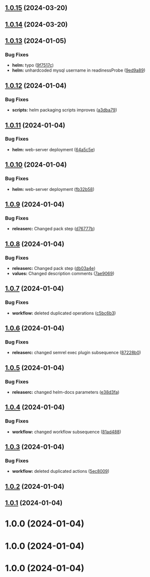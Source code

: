 ## [1.0.15](https://github.com/gr2u/urly-helm/compare/v1.0.14...v1.0.15) (2024-03-20)

## [1.0.14](https://github.com/gr2u/urly-helm/compare/v1.0.13...v1.0.14) (2024-03-20)

## [1.0.13](https://github.com/gr2u/urly-helm/compare/v1.0.12...v1.0.13) (2024-01-05)


### Bug Fixes

* **helm:** typo ([9f7517c](https://github.com/gr2u/urly-helm/commit/9f7517cd3819d81e812bcf0bff5a5961dfd45ec0))
* **helm:** unhardcoded mysql username in readinessProbe ([9ed9a89](https://github.com/gr2u/urly-helm/commit/9ed9a89b4cd1a23759c9cc5055e9b7b51f9dc555))

## [1.0.12](https://github.com/gr2u/urly-helm/compare/v1.0.11...v1.0.12) (2024-01-04)


### Bug Fixes

* **scripts:** helm packaging scripts improves ([a3dba79](https://github.com/gr2u/urly-helm/commit/a3dba79e9379691781c2fed425448ebeed3c085a))

## [1.0.11](https://github.com/gr2u/urly-helm/compare/v1.0.10...v1.0.11) (2024-01-04)


### Bug Fixes

* **helm:** web-server deployment ([64a5c5e](https://github.com/gr2u/urly-helm/commit/64a5c5ed2ec0f69a36dc0e6844e40ed0d9440ff7))

## [1.0.10](https://github.com/gr2u/urly-helm/compare/v1.0.9...v1.0.10) (2024-01-04)


### Bug Fixes

* **helm:** web-server deployment ([fb32b58](https://github.com/gr2u/urly-helm/commit/fb32b58fa2aa8a3b60a20b89681c8ddd70fd95d0))

## [1.0.9](https://github.com/gr2u/urly-helm/compare/v1.0.8...v1.0.9) (2024-01-04)


### Bug Fixes

* **releaserc:** Changed pack step ([d76777b](https://github.com/gr2u/urly-helm/commit/d76777b3bdc5ff9740c9cf461be2f1d77fb798ab))

## [1.0.8](https://github.com/gr2u/urly-helm/compare/v1.0.7...v1.0.8) (2024-01-04)


### Bug Fixes

* **releaserc:** Changed pack step ([db03a4e](https://github.com/gr2u/urly-helm/commit/db03a4ef5d8b381db1c1cc4f15e72b31178e86b9))
* **values:** Changed description comments ([7ae9069](https://github.com/gr2u/urly-helm/commit/7ae9069f2643331e42c43675c3e4f96be7ab3dcc))

## [1.0.7](https://github.com/gr2u/urly-helm/compare/v1.0.6...v1.0.7) (2024-01-04)


### Bug Fixes

* **workflow:** deleted duplicated operations ([c5bc6b3](https://github.com/gr2u/urly-helm/commit/c5bc6b36e326931f24ff57082b88d673f25c7820))

## [1.0.6](https://github.com/gr2u/urly-helm/compare/v1.0.5...v1.0.6) (2024-01-04)


### Bug Fixes

* **releaserc:** changed semrel exec plugin subsequence ([87228b0](https://github.com/gr2u/urly-helm/commit/87228b0c841495718f14b49668fb0a4e1ce1c677))

## [1.0.5](https://github.com/gr2u/urly-helm/compare/v1.0.4...v1.0.5) (2024-01-04)


### Bug Fixes

* **releaserc:** changed helm-docs parameters ([e38d3fa](https://github.com/gr2u/urly-helm/commit/e38d3fa0fd82bbbd939aca37a4b3182428edda54))

## [1.0.4](https://github.com/gr2u/urly-helm/compare/v1.0.3...v1.0.4) (2024-01-04)


### Bug Fixes

* **workflow:** changed workflow subsequence ([81ad488](https://github.com/gr2u/urly-helm/commit/81ad4880e6ad182333c08441abd8f22cf1fdf945))

## [1.0.3](https://github.com/gr2u/urly-helm/compare/v1.0.2...v1.0.3) (2024-01-04)


### Bug Fixes

* **workflow:** deleted duplicated actions ([5ec8009](https://github.com/gr2u/urly-helm/commit/5ec8009c7da232169246d4ebc6b9f18154ea17f6))

## [1.0.2](https://github.com/gr2u/urly-helm/compare/v1.0.1...v1.0.2) (2024-01-04)

## [1.0.1](https://github.com/gr2u/urly-helm/compare/v1.0.0...v1.0.1) (2024-01-04)

# 1.0.0 (2024-01-04)

# 1.0.0 (2024-01-04)

# 1.0.0 (2024-01-04)
